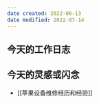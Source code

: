 ```yaml
---
date created: 2022-06-13
date modified: 2022-07-14
---
```


## 今天的工作日志

## 今天的灵感或闪念

- [[苹果设备维修经历和经验]]
